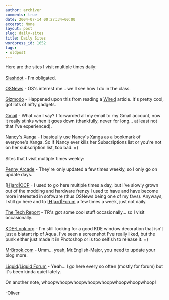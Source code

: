 ```yaml
---
author: archiver
comments: true
date: 2004-07-14 00:27:34+00:00
excerpt: None
layout: post
slug: daily-sites
title: Daily Sites
wordpress_id: 1652
tags:
- oldpost
---
```


Here are the sites I visit multiple times daily:<br /><br /><a href="http://www.slashdot.org">Slashdot</a> - I'm obligated.<br /><br /><a href="http://www.osnews.com">OSNews</a> - OS's interest me... we'll see how I do in the class.<br /><br /><a href="http://www.gizmodo.com">Gizmodo</a> - Happened upon this from reading a <a href="http://www.wired.com">Wired</a> article.  It's pretty cool, got lots of nifty gadgets.<br /><br /><a href="http://www.gmail.com">Gmail</a> - What can I say? I forwarded all my email to my Gmail account, now it really stinks when it goes down (thankfully, never for long... at least not that I've experienced).<br /><br /><a href="http://www.xanga.com/pancy">Nancy's Xanga</a> - I basically use Nancy's Xanga as a bookmark of everyone's Xanga.  So if Nancy ever kills her Subscriptions list or you're not on her subscription list, too bad. =)<br /><br />Sites that I visit multiple times weekly:<br /><br /><a href="http://www.penny-arcade.com">Penny Arcade</a> - They're only updated a few times weekly, so I only go on update days.<br /><br /><a href="http://www.hardocp.com">[H]ard|OCP</a> - I used to go here multiple times a day, but I've slowly grown out of the modding and hardware frenzy I used to have and have become more interested in software (thus OSNews being one of my favs).  Anyways, I still go here and to <a href="http://www.hardforum">[H]ard|Forum</a> a few times a week, just not daily.<br /><br /><a href="http://www.tech-report.com">The Tech Report</a> - TR's got some cool stuff occasionally... so I visit occasionally.<br /><br /><a href="http://www.kde-look.org">KDE-Look.org</a> - I'm still looking for a good KDE window decoration that isn't just a blatant rip of Aqua.  I've seen a screenshot I've really liked, but the punk either just made it in Photoshop or is too selfish to release it. =)<br /><br /><a href="http://www.mrbrook.com">MrBrook.com</a> - Umm... yeah, Mr.English-Major, you need to update your blog more.<br /><br /><a href="http://www.liquid-acc.com">Liquid</a>/<a href="http://www.liquid-acc.com/forums">Liquid Forum</a> - Yeah... I go here every so often (mostly for forum) but it's been kinda quiet lately.<br /><br />On another note, whoopwhoopwhoopwhoopwhoopwhoopwhoopwhoop!<br /><br />-Oliver